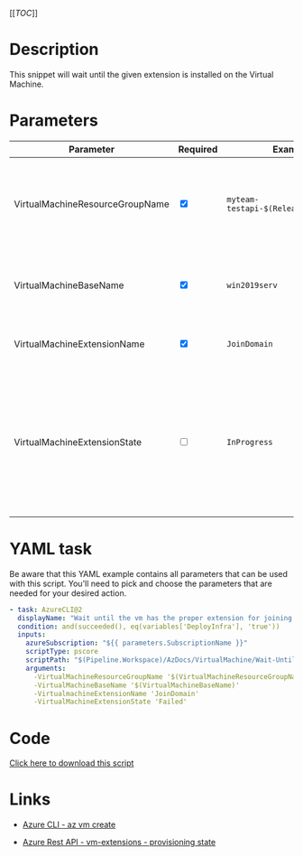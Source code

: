 [[_TOC_]]

# Description

This snippet will wait until the given extension is installed on the Virtual Machine.

# Parameters

| Parameter                       | Required                        | Example Value                               | Description                                                                                                                                                                                                                            |
| ------------------------------- | ------------------------------- | ------------------------------------------- | -------------------------------------------------------------------------------------------------------------------------------------------------------------------------------------------------------------------------------------- |
| VirtualMachineResourceGroupName | <input type="checkbox" checked> | `myteam-testapi-$(Release.EnvironmentName)` | The name for the resource group where your Virtual Machine resides in.                                                                                                                                                                 |
| VirtualMachineBaseName          | <input type="checkbox" checked> | `win2019serv`                               | Prefix of the vm name, example `winsrv` for `winsrv01`                                                                                                                                                                                 |
| VirtualMachineExtensionName     | <input type="checkbox" checked> | `JoinDomain`                                | Name of the extension to wait for                                                                                                                                                                                                      |
| VirtualMachineExtensionState    | <input type="checkbox">         | `InProgress`                                | The state to wait for for example, by default it waits for the `Succeeded` state if this parameter is not supplied. For values see [here](https://docs.microsoft.com/en-us/rest/api/azurestack/vm-extensions/create#provisioningstate) |

# YAML task

Be aware that this YAML example contains all parameters that can be used with this script. You'll need to pick and choose the parameters that are needed for your desired action.

```yaml
- task: AzureCLI@2
  displayName: "Wait until the vm has the proper extension for joining the domain"
  condition: and(succeeded(), eq(variables['DeployInfra'], 'true'))
  inputs:
    azureSubscription: "${{ parameters.SubscriptionName }}"
    scriptType: pscore
    scriptPath: "$(Pipeline.Workspace)/AzDocs/VirtualMachine/Wait-Until-Extension-Found.ps1"
    arguments:
      -VirtualMachineResourceGroupName '$(VirtualMachineResourceGroupName)'
      -VirtualMachineBaseName '$(VirtualMachineBaseName)'
      -VirtualmachineExtensionName 'JoinDomain'
      -VirtualMachineExtensionState 'Failed'
```

# Code

[Click here to download this script](../../../../src/VirtualMachine/Wait-Until-Extension-Found.ps1)

# Links

- [Azure CLI - az vm create](https://docs.microsoft.com/en-us/cli/azure/vm/extension?view=azure-cli-latest#az_vm_extension_list)

- [Azure Rest API - vm-extensions - provisioning state](https://docs.microsoft.com/en-us/rest/api/azurestack/vm-extensions/create#provisioningstate)
